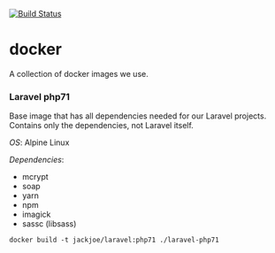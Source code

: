 [![Build Status](https://travis-ci.org/jackjoe/docker.svg?branch=master)](https://travis-ci.org/jackjoe/docker)

# docker

A collection of docker images we use.

### Laravel php71

Base image that has all dependencies needed for our Laravel projects. Contains only the dependencies, not Laravel itself.

_OS_: Alpine Linux

_Dependencies_:

* mcrypt
* soap
* yarn
* npm
* imagick
* sassc (libsass)

`docker build -t jackjoe/laravel:php71 ./laravel-php71`
